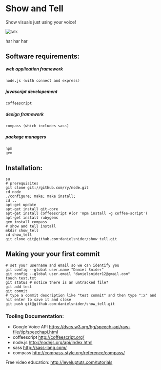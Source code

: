Show and Tell
=========
Show visuals just using your voice!

![talk](http://www.realfriendforagents.co.uk/wp-content/uploads/fly-solo-with-the-right-tone-of-voice.jpg)

har har har
    
## Software requirements:
##### web application framework
    node.js (with connect and express)
##### javascript developement
    coffeescript
##### design framework
    compass (which includes sass)
##### package managers
    npm
    gem

## Installation:
    su
    # prerequisites
    git clone git://github.com/ry/node.git
    cd node
    ./configure; make; make install;
    cd ..
    apt-get update
    apt-get install git-core
    apt-get install coffeescript #(or 'npm install -g coffee-script')
    apt-get install rubygems
    gem install compass
    # show and tell install 
    mkdir show_tell
    cd show_tell
    git clone git@github.com:danielsnider/show_tell.git

## Making your your first commit
    # set your username and email so we can identify you
    git config --global user.name "Daniel Snider"
    git config --global user.email "danielsnider12@gmail.com"
    touch test.txt
    git status # notice there is an untracked file?
    git add test
    git commit
    # type a commit description like "test commit" and then type ":x" and hit enter to save it and close
    git push git@github.com:danielsnider/show_tell.git

### Tooling Documentation: 
- Google Voice API https://dvcs.w3.org/hg/speech-api/raw-file/tip/speechapi.html 
- coffeescript http://coffeescript.org/
- node.js http://nodejs.org/api/index.html
- sass http://sass-lang.com/
- compass http://compass-style.org/reference/compass/

Free video education: http://leveluptuts.com/tutorials
